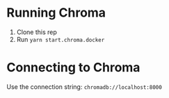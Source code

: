 # Running Chroma

1. Clone this rep
2. Run `yarn start.chroma.docker`


# Connecting to Chroma

Use the connection string: `chromadb://localhost:8000`

